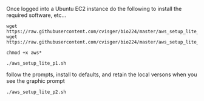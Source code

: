 Once logged into a Ubuntu EC2 instance do the following to install the
required software, etc...

```
wget https://raw.githubusercontent.com/cvisger/bio224/master/aws_setup_lite_p1.sh
wget https://raw.githubusercontent.com/cvisger/bio224/master/aws_setup_lite_p2.sh
```

```
chmod +x aws*
```

```
./aws_setup_lite_p1.sh
```

follow the prompts, install to defaults, and retain the local versons
when you see the graphic prompt

```
./aws_setup_lite_p2.sh
```
